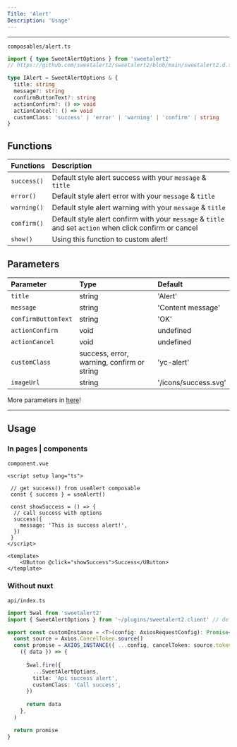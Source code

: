 ```yaml
---
Title: 'Alert'
Description: 'Usage'
---
```


---

`composables/alert.ts`
```ts
import { type SweetAlertOptions } from 'sweetalert2'
// https://github.com/sweetalert2/sweetalert2/blob/main/sweetalert2.d.ts

type IAlert = SweetAlertOptions & {
  title: string
  message?: string
  confirmButtonText?: string
  actionConfirm?: () => void
  actionCancel?: () => void
  customClass: 'success' | 'error' | 'warning' | 'confirm' | string
}

```
## Functions
| Functions   | Description                                                                                             |
|:------------|:--------------------------------------------------------------------------------------------------------|
| `success()` | Default style alert success with your `message` & `title`                                               |
| `error()`   | Default style alert error with your `message` & `title`                                                 |
| `warning()` | Default style alert warning with your `message` & `title`                                               |
| `confirm()` | Default style alert confirm with your `message` & `title` and set `action` when click confirm or cancel |
| `show()`    | Using this function to custom alert!                                                                    |
## Parameters
| Parameter           | Type                                       | Default                |
|:--------------------|:-------------------------------------------|:-----------------------|
| `title`             | string                                     | 'Alert'                |
| `message`           | string                                     | 'Content message'      |
| `confirmButtonText` | string                                     | 'OK'                   |
| `actionConfirm`     | void                                       | undefined              |
| `actionCancel`      | void                                       | undefined              |
| `customClass`       | success, error, warning, confirm or string | 'yc-alert'             |
| `imageUrl`          | string                                     | '/icons/success.svg'   |

More parameters in [here](https://github.com/sweetalert2/sweetalert2/blob/main/sweetalert2.d.ts)!

---
## Usage
### In pages | components
`component.vue`
```vue
<script setup lang="ts">
  
 // get success() from useAlert composable
 const { success } = useAlert()

 const showSuccess = () => {
  // call success with options
  success({
    message: 'This is success alert!',
  })
 }
</script>

<template>
    <UButton @click="showSuccess">Success</UButton>
</template>
```

### Without nuxt
`api/index.ts`
```ts
import Swal from 'sweetalert2'
import { SweetAlertOptions } from '~/plugins/sweetalert2.client' // default config swal

export const customInstance = <T>(config: AxiosRequestConfig): Promise<T> => {
  const source = Axios.CancelToken.source()
  const promise = AXIOS_INSTANCE({ ...config, cancelToken: source.token }).then(
    ({ data }) => {
      
      Swal.fire({
        ...SweetAlertOptions,
        title: 'Api success alert',
        customClass: 'Call success',
      })
      
      return data
    },
  )

  return promise
}
```